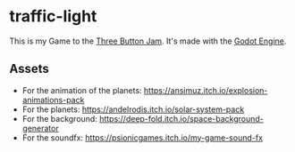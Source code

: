 # traffic-light
This is my Game to the <a href="https://itch.io/jam/3buttonjam">Three Button Jam</a>. It's made with the <a href="https://github.com/godotengine/godot">Godot Engine</a>.

## Assets
- For the animation of the planets: https://ansimuz.itch.io/explosion-animations-pack
- For the planets: https://andelrodis.itch.io/solar-system-pack
- For the background: https://deep-fold.itch.io/space-background-generator
- For the soundfx: https://psionicgames.itch.io/my-game-sound-fx
